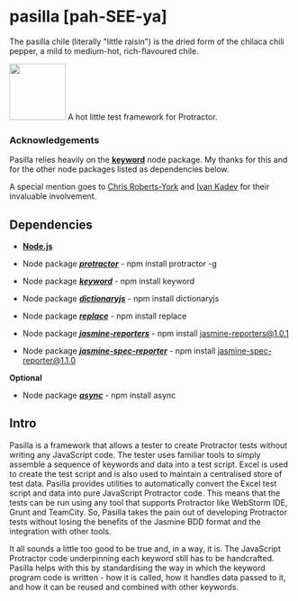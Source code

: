 # pasilla [pah-SEE-ya]

The pasilla chile (literally "little raisin") is the dried form of the chilaca chili pepper, a mild to medium-hot, rich-flavoured chile. 

<img width="100" src="https://www.apicasystem.com/wp-content/uploads/2014/11/automated-testing.png" /> A hot little test framework for Protractor.

### Acknowledgements
Pasilla relies heavily on the **[keyword](https://www.npmjs.com/package/keyword)** node package. My thanks for this and for the other node packages listed as dependencies below.

A special mention goes to [Chris Roberts-York](https://github.com/ChrisRobertsYork) and [Ivan Kadev](https://github.com/ivkad) for their invaluable involvement.

## Dependencies
* __[Node.js](https://nodejs.org)__ 

* Node package ***[protractor](https://www.npmjs.com/package/protractor)*** - npm install protractor -g
* Node package ***[keyword](https://www.npmjs.com/package/keyword)*** - npm install keyword
* Node package ***[dictionaryjs](https://www.npmjs.com/package/dictionaryjs)*** - npm install dictionaryjs
* Node package ***[replace](https://www.npmjs.com/package/replace)*** - npm install replace
* Node package ***[jasmine-reporters](https://www.npmjs.com/package/jasmine-reporters)*** - npm install jasmine-reporters@1.0.1
* Node package ***[jasmine-spec-reporter](https://www.npmjs.com/package/jasmine-spec-reporter)*** - npm install jasmine-spec-reporter@1.1.0

**Optional**
* Node package ***[async](https://www.npmjs.com/package/async)*** - npm install async

## Intro
Pasilla is a framework that allows a tester to create Protractor tests without writing any JavaScript code.  The tester uses familiar tools to simply assemble a sequence of keywords and data into a test script.  Excel is used to create the test script and is also used to maintain a centralised store of test data.  Pasilla provides utilities to automatically convert the Excel test script and data into pure JavaScript Protractor code.  This means that the tests can be run using any tool that supports Protractor like WebStorm IDE, Grunt and TeamCity.  So, Pasilla takes the pain out of developing Protractor tests without losing the benefits of the Jasmine BDD format and the integration with other tools.


It all sounds a little too good to be true and, in a way, it is.  The JavaScript Protractor code underpinning each keyword still has to be handcrafted.  Pasilla helps with this by standardising the way in which the keyword program code is written - how it is called, how it handles data passed to it, and how it can be reused and combined with other keywords.
